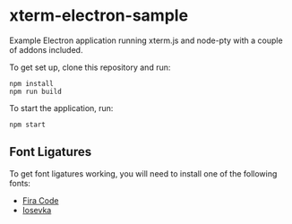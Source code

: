 # xterm-electron-sample

Example Electron application running xterm.js and node-pty with a couple of
addons included.

To get set up, clone this repository and run:

```
npm install
npm run build
```

To start the application, run:

```
npm start
```

## Font Ligatures

To get font ligatures working, you will need to install one of the following
fonts:

 * [Fira Code](https://github.com/tonsky/FiraCode)
 * [Iosevka](https://be5invis.github.io/Iosevka/)
